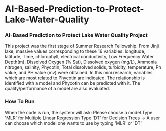 # AI-Based-Prediction-to-Protect-Lake-Water-Quality
### AI-Based Prediction to Protect Lake Water Quality Project

This project was the first stage of Summer Research Fellowship.
From Jinji lake, massive values corresponding to these 16 variables: longitude, latitude, Time, chlorophyll, electrical conductivity, Low Frequency Water Depth(m), Dissolved Oxygen (% Sat), Dissolved oxygen (mg/L), Ammonia nitrogen, salinity, Phycotin, Total dissolved solids, turbidity, temperature, Ph value, and PH value (mv) were obtained. 
In this mini research, variables which are most related to Phycotin are indicated. The relationship is identified with a model and Phycotin can be predicted with it. The quality/performance of a model are also evaluated.

### How To Run

When the code is run, the system will ask:
  Please choose a model
  Type 'MLR' for Multiple Linear Regression
  Type 'DT' for Decision Trees
  ->
A user can choose which model one wants to use by typing 'MLR' or 'DT'

